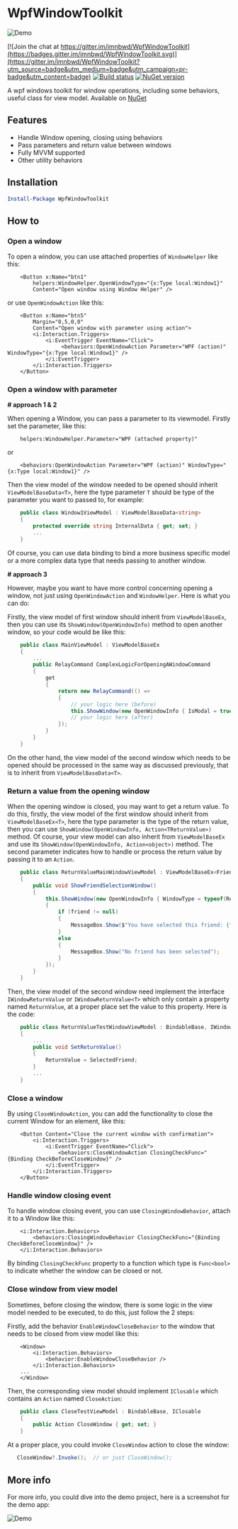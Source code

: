 # WpfWindowToolkit

![Demo](https://github.com/imnbwd/WpfWindowToolkit/blob/master/Images/Logo.png)

[![Join the chat at https://gitter.im/imnbwd/WpfWindowToolkit](https://badges.gitter.im/imnbwd/WpfWindowToolkit.svg)](https://gitter.im/imnbwd/WpfWindowToolkit?utm_source=badge&utm_medium=badge&utm_campaign=pr-badge&utm_content=badge)
[![Build status](https://ci.appveyor.com/api/projects/status/9th0ipvrunqd2tjv?svg=true)](https://ci.appveyor.com/project/imnbwd/wpfwindowtoolkit)
[![NuGet version](https://badge.fury.io/nu/wpfwindowtoolkit.svg)](https://badge.fury.io/nu/wpfwindowtoolkit)

A wpf windows toolkit for window operations, including some behaviors, useful class for view model. Available on [NuGet](https://www.nuget.org/packages/WpfWindowToolkit/)

## Features

* Handle Window opening, closing using behaviors
* Pass parameters and return value between windows 
* Fully MVVM supported
* Other utility behaviors
## Installation
```PowerShell
Install-Package WpfWindowToolkit
```

## How to

### Open a window

To open a window, you can use attached properties of `WindowHelper` like this:

```XAML
    <Button x:Name="btn1"
        helpers:WindowHelper.OpenWindowType="{x:Type local:Window1}"
        Content="Open window using Window Helper" />
```

or use `OpenWindowAction` like this:
```XAML
    <Button x:Name="btn5"
        Margin="0,5,0,0"
        Content="Open window with parameter using action">
        <i:Interaction.Triggers>
            <i:EventTrigger EventName="Click">
                 <behaviors:OpenWindowAction Parameter="WPF (action)" WindowType="{x:Type local:Window1}" /> 
            </i:EventTrigger>
        </i:Interaction.Triggers>
    </Button>
```

### Open a window with parameter

**# approach 1 & 2**

When opening a Window, you can pass a parameter to its viewmodel. Firstly set the parameter, like this:
```XAML
    helpers:WindowHelper.Parameter="WPF (attached property)"
```
or
```XAML
    <behaviors:OpenWindowAction Parameter="WPF (action)" WindowType="{x:Type local:Window1}" />
```

Then the view model of the window needed to be opened should inherit `ViewModelBaseData<T>`, here the type parameter `T` should be type of the parameter you want to passed to, for example:
```C#
    public class Window1ViewModel : ViewModelBaseData<string>
    {   
        protected override string InternalData { get; set; }
        ...
    }

```
Of course, you can use data binding to bind a more business specific model or a more complex data type that needs passing to another window.

**# approach 3**

However, maybe you want to have more control concerning opening a window, not just using `OpenWindowAction` and `WindowHelper`. Here is what you can do:

Firstly, the view model of first window should inherit from `ViewModelBaseEx`, then you can use its `ShowWindow(OpenWindowInfo)` method to open another window, so your code would be like this:

```C#
    public class MainViewModel : ViewModelBaseEx
    {
        ...
        public RelayCommand ComplexLogicForOpeningAWindowCommand
        {
            get
            {
                return new RelayCommand(() =>
                {
                    // your logic here (before)
                    this.ShowWindow(new OpenWindowInfo { IsModal = true, Parameter = CurrentFriend, WindowType = typeof(Window2) });
                    // your logic here (after)
                });
            }
        }
    }
```

On the other hand, the view model of the second window which needs to be opened should be processed in the same way as discussed previously, that is to inherit from `ViewModelBaseData<T>`.

### Return a value from the opening window

When the opening window is closed, you may want to get a return value. To do this, firstly, the view model of the first window should inherit from `ViewModelBaseEx<T>`, here the type parameter is the type of the return value, then you can use `ShowWindow(OpenWindowInfo, Action<TReturnValue>)` method. Of course, your view model can also inherit from `ViewModelBaseEx` and use its `ShowWindow(OpenWindowInfo, Action<object>)` method. The second parameter indicates how to handle or process the return value by passing it to an `Action`.

```C#
    public class ReturnValueMainWindowViewModel : ViewModelBaseEx<Friend>
    {
        public void ShowFriendSelectionWindow()
        {
            this.ShowWindow(new OpenWindowInfo { WindowType = typeof(ReturnValueTestWindow) }, friend =>
            {
                if (friend != null)
                {
                    MessageBox.Show($"You have selected this friend: {friend.Name}");
                }
                else
                {
                    MessageBox.Show("No friend has been selected");
                }
            });
        }
    }
```

Then, the view model of the second window need implement the interface `IWindowReturnValue` or `IWindowReturnValue<T>` which only contain a property named `ReturnValue`, at a proper place set the value to this property. Here is the code:

```C#
    public class ReturnValueTestWindowViewModel : BindableBase, IWindowReturnValue<Friend>
    {
        ...
        public void SetReturnValue() 
        {
            ReturnValue = SelectedFriend;
        }
        ...
    }
```

### Close a window

By using `CloseWindowAction`, you can add the functionality to close the current Window for an element, like this:
```XAML
    <Button Content="Close the current window with confirmation">
        <i:Interaction.Triggers>
            <i:EventTrigger EventName="Click">
                <behaviors:CloseWindowAction ClosingCheckFunc="{Binding CheckBeforeCloseWindow}" />
            </i:EventTrigger>
        </i:Interaction.Triggers>
    </Button>
```
### Handle window closing event

To handle window closing event, you can use `ClosingWindowBehavior`, attach it to a Window like this:
```XAML
    <i:Interaction.Behaviors>
        <behaviors:ClosingWindowBehavior ClosingCheckFunc="{Binding CheckBeforeCloseWindow}" />
    </i:Interaction.Behaviors>
```
By binding `ClosingCheckFunc` property to a function which type is `Func<bool>` to indicate whether the window can be closed or not.


### Close window from view model

Sometimes, before closing the window, there is some logic in the view model needed to be executed, to do this, just follow the 2 steps:

Firstly, add the behavior `EnableWindowCloseBehavior` to the window that needs to be closed from view model like this:

```XAML
    <Window>
        <i:Interaction.Behaviors>
            <behavior:EnableWindowCloseBehavior />
        </i:Interaction.Behaviors>
    ...
    </Window>
```

Then, the corresponding view model should implement `IClosable` which contains an `Action` named `CloseAction`:
```C#
    public class CloseTestViewModel : BindableBase, IClosable
    {
        public Action CloseWindow { get; set; }
    }
```
At a proper place, you could invoke `CloseWindow` action to close the window:
```C#
   CloseWindow?.Invoke();  // or just CloseWindow();
```

## More info

For more info, you could dive into the demo project, here is a screenshot for the demo app:

![Demo](https://github.com/imnbwd/WpfWindowToolkit/blob/master/Images/Screenshot/Demo1.2.png)
